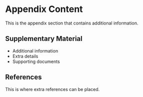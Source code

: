 # Appendix Content

This is the appendix section that contains additional information.

## Supplementary Material

- Additional information
- Extra details
- Supporting documents

## References

This is where extra references can be placed. 